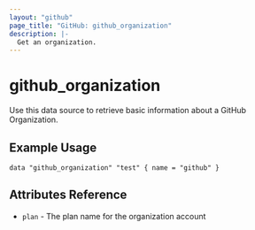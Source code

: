 ```yaml
---
layout: "github"
page_title: "GitHub: github_organization"
description: |-
  Get an organization.
---
```


# github_organization

Use this data source to retrieve basic information about a GitHub Organization.

## Example Usage

```hcl
data "github_organization" "test" { name = "github" }
```

## Attributes Reference

 * `plan` - The plan name for the organization account
